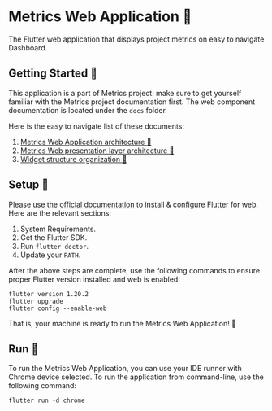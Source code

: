 # Metrics Web Application :tada:

The Flutter web application that displays project metrics on easy to navigate Dashboard.

## Getting Started :beginner:

This application is a part of Metrics project: make sure to get yourself familiar with the Metrics project documentation first. The web component documentation is located under the `docs` folder. 

Here is the easy to navigate list of these documents: 
1. [Metrics Web Application architecture :walking:](docs/01_metrics_web_application_architecture.md)
2. [Metrics Web presentation layer architecture :running:](docs/02_presentation_layer_architecture.md)
3. [Widget structure organization :bicyclist:](docs/03_widget_structure_organization.md)

## Setup :rocket:

Please use the [official documentation](https://flutter.dev/docs/get-started/install) to install & configure Flutter for web. Here are the relevant sections: 
1. System Requirements.
2. Get the Flutter SDK.
3. Run `flutter doctor`.
4. Update your `PATH`.

After the above steps are complete, use the following commands to ensure proper Flutter version installed and web is enabled:
```shell script
flutter version 1.20.2
flutter upgrade
flutter config --enable-web
```

That is, your machine is ready to run the Metrics Web Application! :champagne:

## Run :runner:

To run the Metrics Web Application, you can use your IDE runner with Chrome device selected. To run the application from command-line, use the following command:
```shell script
flutter run -d chrome
```

